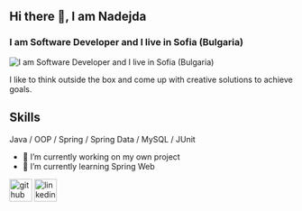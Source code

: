 ## Hi there 👋, I am Nadejda
### I am Software Developer and I live in Sofia (Bulgaria)
![I am Software Developer and I live in Sofia (Bulgaria)](https://media.licdn.com/dms/image/D4D16AQGwxKk4hdcKLg/profile-displaybackgroundimage-shrink_350_1400/0/1669582020099?e=1704931200&v=beta&t=AppOXxVAwzt-R5zo4BJUNPOieb-cTADoZAGlY_jbr9o)

I like to think outside the box and come up
with creative solutions to achieve goals.

## Skills
Java / OOP / Spring / Spring Data / MySQL / JUnit

- 🔭 I’m currently working on my own project 
- 🌱 I’m currently learning Spring Web


[<img src='https://cdn.jsdelivr.net/npm/simple-icons@3.0.1/icons/github.svg' alt='github' height='40'>](https://github.com/NadejdaTs)  [<img src='https://cdn.jsdelivr.net/npm/simple-icons@3.0.1/icons/linkedin.svg' alt='linkedin' height='40'>](https://www.linkedin.com/in/nadezhda-tsvetanova/)  
